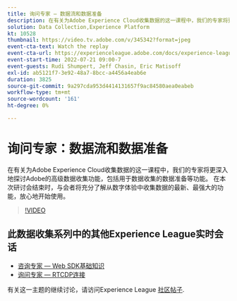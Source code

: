 ```yaml
---
title: 询问专家 — 数据流和数据准备
description: 在有关为Adobe Experience Cloud收集数据的这一课程中，我们的专家将更深入地探讨Adobe的高级数据收集功能，包括用于数据收集的数据准备等功能。 在本次研讨会结束时，与会者将充分了解从数字体验中收集数据的最新、最强大的功能，放心地开始使用。
solution: Data Collection,Experience Platform
kt: 10528
thumbnail: https://video.tv.adobe.com/v/345342?format=jpeg
event-cta-text: Watch the replay
event-cta-url: https://experienceleague.adobe.com/docs/experience-league-live-events/events/episodes/exl-live-episode-07-21-22.html?lang=en
event-start-time: 2022-07-21 09:00-7
event-guests: Rudi Shumpert, Jeff Chasin, Eric Matisoff
exl-id: ab5121f7-3e92-48a7-8bcc-a4456a4eab6e
duration: 3825
source-git-commit: 9a297cda953d4414131657f9ac84580aea0eabeb
workflow-type: tm+mt
source-wordcount: '161'
ht-degree: 0%

---
```


# 询问专家：数据流和数据准备

在有关为Adobe Experience Cloud收集数据的这一课程中，我们的专家将更深入地探讨Adobe的高级数据收集功能，包括用于数据收集的数据准备等功能。 在本次研讨会结束时，与会者将充分了解从数字体验中收集数据的最新、最强大的功能，放心地开始使用。

>[!VIDEO](https://video.tv.adobe.com/v/345342/?quality=12&learn=on)

## 此数据收集系列中的其他Experience League实时会话

* [咨询专家 — Web SDK基础知识](exl-live-episode-05-26-22.md)
* [询问专家 — RTCDP连接](exl-live-episode-06-23-22.md)

有关这一主题的继续讨论，请访问Experience League [社区帖子](https://experienceleaguecommunities.adobe.com/t5/adobe-experience-platform/aep-community-qna-coffee-break-7-21-22-10-30am-pt-adobe/td-p/461503).
